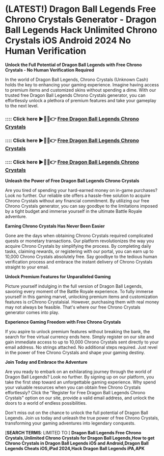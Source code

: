 # **(LATEST!) Dragon Ball Legends Free Chrono Crystals Generator - Dragon Ball Legends Hack Unlimited Chrono Crystals iOS Android 2024 No Human Verification**

**Unlock the Full Potential of Dragon Ball Legends with Free Chrono Crystals - No Human Verification Required**

In the world of Dragon Ball Legends, Chrono Crystals (Unknown Cash) holds the key to enhancing your gaming experience. Imagine having access to premium items and customized skins without spending a dime. With our trusted free Dragon Ball Legends Chrono Crystals generator, you can effortlessly unlock a plethora of premium features and take your gameplay to the next level.

### :::: Click here ►🔴✅👉 <a href="https://lookerstudio.google.com/s/p2V9U98QcRE">Free Dragon Ball Legends Chrono Crystals</a>

### :::: Click here ►🔴✅👉 <a href="https://lookerstudio.google.com/s/p2V9U98QcRE">Free Dragon Ball Legends Chrono Crystals</a>

### :::: Click here ►🔴✅👉 <a href="https://lookerstudio.google.com/s/p2V9U98QcRE">Free Dragon Ball Legends Chrono Crystals</a>

**Unleash the Power of Free Dragon Ball Legends Chrono Crystals**

Are you tired of spending your hard-earned money on in-game purchases? Look no further. Our reliable site offers a hassle-free solution to acquire Chrono Crystals without any financial commitment. By utilizing our free Chrono Crystals generator, you can say goodbye to the limitations imposed by a tight budget and immerse yourself in the ultimate Battle Royale adventure.

**Earning Chrono Crystals Has Never Been Easier**

Gone are the days when obtaining Chrono Crystals required complicated quests or monetary transactions. Our platform revolutionizes the way you acquire Chrono Crystals by simplifying the process. By completing daily tasks, claiming rewards, or registering with our portal, you can earn up to 10,000 Chrono Crystals absolutely free. Say goodbye to the tedious human verification process and embrace the instant delivery of Chrono Crystals straight to your email.

**Unlock Premium Features for Unparalleled Gaming**

Picture yourself indulging in the full version of Dragon Ball Legends, savoring every moment of the Battle Royale experience. To fully immerse yourself in this gaming marvel, unlocking premium items and customization features is crChrono Crystalsial. However, purchasing them with real money may not always be feasible. That's where our free Chrono Crystals generator comes into play.

**Experience Gaming Freedom with Free Chrono Crystals**

If you aspire to unlock premium features without breaking the bank, the search for free virtual currency ends here. Simply register on our site and gain immediate access to up to 10,000 Chrono Crystals sent directly to your email address. No strings attached. No additional steps required. Just revel in the power of free Chrono Crystals and shape your gaming destiny.

**Join Today and Embrace the Adventure**

Are you ready to embark on an exhilarating journey through the world of Dragon Ball Legends? Look no further. By signing up on our platform, you take the first step toward an unforgettable gaming experience. Why spend your valuable resources when you can obtain free Chrono Crystals effortlessly? Click the "Register for Free Dragon Ball Legends Chrono Crystals" option on our site, provide a valid email address, and unlock the doors to a world of endless possibilities.

Don't miss out on the chance to unlock the full potential of Dragon Ball Legends. Join us today and unleash the true power of free Chrono Crystals, transforming your gaming adventures into legendary conquests.



[**SEARCH TERMS**: LIMITED TO:] **Dragon Ball Legends Free Chrono Crystals,Unlimited Chrono Crystals for Dragon Ball Legends,How to get Chrono Crystals in Dragon Ball Legends iOS and Android,Dragon Ball Legends Cheats iOS,iPad 2024,Hack Dragon Ball Legends iPA,APK**